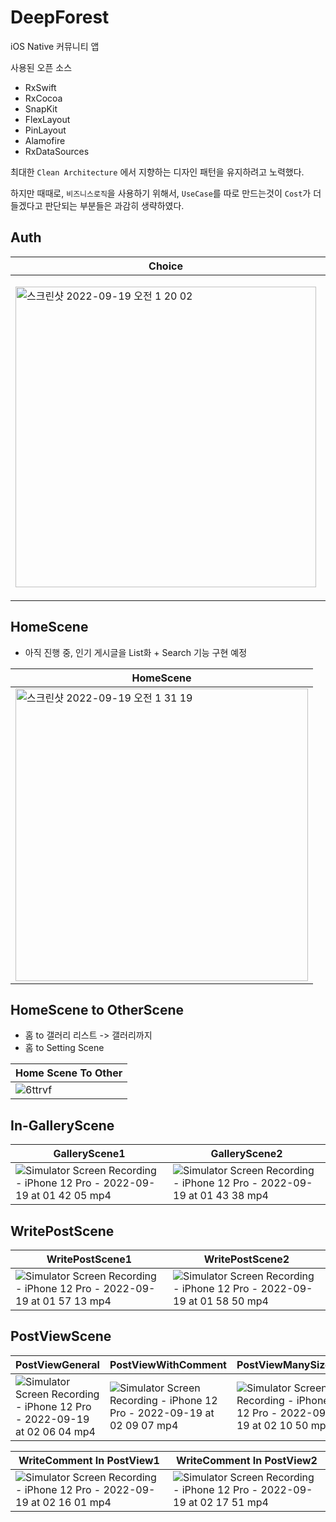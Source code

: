 # DeepForest

iOS Native 커뮤니티 앱

사용된 오픈 소스
- RxSwift
- RxCocoa
- SnapKit
- FlexLayout
- PinLayout
- Alamofire
- RxDataSources

최대한 ```Clean Architecture``` 에서 지향하는 디자인 패턴을 유지하려고 노력했다.

하지만 때때로, ```비즈니스로직```을 사용하기 위해서, ```UseCase```를 따로 만드는것이 ```Cost```가 더 들겠다고 판단되는 부분들은 과감히 생략하였다.

## Auth

| Choice | SignIn | SignUp |
| ------ | ------ | ------ |
| <img width="481" alt="스크린샷 2022-09-19 오전 1 20 02" src="https://user-images.githubusercontent.com/29563788/190917369-11354a64-caf4-4ccd-930d-3e0877dcb9b8.png"> |  <img width="514" alt="스크린샷 2022-09-19 오전 1 27 49" src="https://user-images.githubusercontent.com/29563788/190917690-7fa10fcf-3d87-415e-95f9-599d2049ba75.png"> |  <img width="466" alt="스크린샷 2022-09-19 오전 1 28 07" src="https://user-images.githubusercontent.com/29563788/190917695-edc57e1d-4962-43e2-b45d-30a4f346843e.png"> |


## HomeScene

- 아직 진행 중, 인기 게시글을 List화 + Search 기능 구현 예정

| HomeScene |
| --------- |
| <img width="468" alt="스크린샷 2022-09-19 오전 1 31 19" src="https://user-images.githubusercontent.com/29563788/190917848-5019838d-334e-44cc-8cda-9b0c0eb0e526.png"> |

## HomeScene to OtherScene

- 홈 to 갤러리 리스트 -> 갤러리까지
- 홈 to Setting Scene 

| Home Scene To Other |
| -------------------- |
|  ![6ttrvf](https://user-images.githubusercontent.com/29563788/190918553-a7c94aad-b8d0-4031-8137-d4466b3290d9.gif) |

## In-GalleryScene


| GalleryScene1 | GalleryScene2 |
------------- | ------------- |
| ![Simulator Screen Recording - iPhone 12 Pro - 2022-09-19 at 01 42 05 mp4](https://user-images.githubusercontent.com/29563788/190918980-a036da80-23f7-477b-a598-d234fe99a023.gif)  |  ![Simulator Screen Recording - iPhone 12 Pro - 2022-09-19 at 01 43 38 mp4](https://user-images.githubusercontent.com/29563788/190919031-15fc7d8e-48ec-41b9-82d9-be385acba9cf.gif) |


## WritePostScene

| WritePostScene1 | WritePostScene2 |
| --------------- | --------------- |
|  ![Simulator Screen Recording - iPhone 12 Pro - 2022-09-19 at 01 57 13 mp4](https://user-images.githubusercontent.com/29563788/190919284-0f39b8b1-f6f2-4277-b6de-1509423c699a.gif) | ![Simulator Screen Recording - iPhone 12 Pro - 2022-09-19 at 01 58 50 mp4](https://user-images.githubusercontent.com/29563788/190919393-9240d2c8-e5eb-4c78-af4b-e7cfb9ef099f.gif) |

## PostViewScene

| PostViewGeneral | PostViewWithComment | PostViewManySize1 | PostViewManySize2 |
| --------------- | ------------------- | ----------------- | ----------------- |
| ![Simulator Screen Recording - iPhone 12 Pro - 2022-09-19 at 02 06 04 mp4](https://user-images.githubusercontent.com/29563788/190919642-3a3e7c5d-2d89-40ee-b512-195ec7f2bf42.gif) | ![Simulator Screen Recording - iPhone 12 Pro - 2022-09-19 at 02 09 07 mp4](https://user-images.githubusercontent.com/29563788/190919664-fad0a355-32ea-4534-a736-8d12a7d738ba.gif) | ![Simulator Screen Recording - iPhone 12 Pro - 2022-09-19 at 02 10 50 mp4](https://user-images.githubusercontent.com/29563788/190919786-708189f6-e193-4830-b9ca-c8698f1339d2.gif) | ![Simulator Screen Recording - iPhone 12 Pro - 2022-09-19 at 02 11 45 mp4](https://user-images.githubusercontent.com/29563788/190919796-41248cbc-70bb-4fc1-8a2e-c76a077bb446.gif) |

| WriteComment In PostView1 | WriteComment In PostView2 |
| ------------------------- | ------------------------- |
| ![Simulator Screen Recording - iPhone 12 Pro - 2022-09-19 at 02 16 01 mp4](https://user-images.githubusercontent.com/29563788/190920015-d35f9d73-b899-42cd-b528-80206e558539.gif) | ![Simulator Screen Recording - iPhone 12 Pro - 2022-09-19 at 02 17 51 mp4](https://user-images.githubusercontent.com/29563788/190920046-604a7033-6892-42ab-9379-4916d2d22eb2.gif) |




